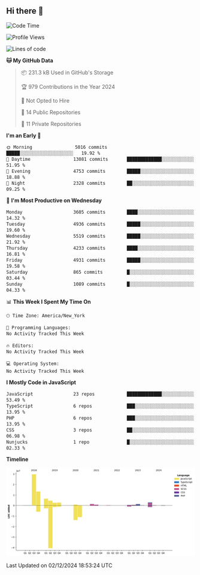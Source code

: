 ## Hi there 👋

<!--START_SECTION:waka-->
![Code Time](http://img.shields.io/badge/Code%20Time-313%20hrs%201%20min-blue)

![Profile Views](http://img.shields.io/badge/Profile%20Views-0-blue)

![Lines of code](https://img.shields.io/badge/From%20Hello%20World%20I%27ve%20Written-67.9%20million%20lines%20of%20code-blue)

**🐱 My GitHub Data** 

> 📦 231.3 kB Used in GitHub's Storage 
 > 
> 🏆 979 Contributions in the Year 2024
 > 
> 🚫 Not Opted to Hire
 > 
> 📜 14 Public Repositories 
 > 
> 🔑 11 Private Repositories 
 > 
**I'm an Early 🐤** 

```text
🌞 Morning                5016 commits        █████░░░░░░░░░░░░░░░░░░░░   19.92 % 
🌆 Daytime                13081 commits       █████████████░░░░░░░░░░░░   51.95 % 
🌃 Evening                4753 commits        █████░░░░░░░░░░░░░░░░░░░░   18.88 % 
🌙 Night                  2328 commits        ██░░░░░░░░░░░░░░░░░░░░░░░   09.25 % 
```
📅 **I'm Most Productive on Wednesday** 

```text
Monday                   3605 commits        ████░░░░░░░░░░░░░░░░░░░░░   14.32 % 
Tuesday                  4936 commits        █████░░░░░░░░░░░░░░░░░░░░   19.60 % 
Wednesday                5519 commits        █████░░░░░░░░░░░░░░░░░░░░   21.92 % 
Thursday                 4233 commits        ████░░░░░░░░░░░░░░░░░░░░░   16.81 % 
Friday                   4931 commits        █████░░░░░░░░░░░░░░░░░░░░   19.58 % 
Saturday                 865 commits         █░░░░░░░░░░░░░░░░░░░░░░░░   03.44 % 
Sunday                   1089 commits        █░░░░░░░░░░░░░░░░░░░░░░░░   04.33 % 
```


📊 **This Week I Spent My Time On** 

```text
🕑︎ Time Zone: America/New_York

💬 Programming Languages: 
No Activity Tracked This Week

🔥 Editors: 
No Activity Tracked This Week

💻 Operating System: 
No Activity Tracked This Week
```

**I Mostly Code in JavaScript** 

```text
JavaScript               23 repos            █████████████░░░░░░░░░░░░   53.49 % 
TypeScript               6 repos             ███░░░░░░░░░░░░░░░░░░░░░░   13.95 % 
PHP                      6 repos             ███░░░░░░░░░░░░░░░░░░░░░░   13.95 % 
CSS                      3 repos             ██░░░░░░░░░░░░░░░░░░░░░░░   06.98 % 
Nunjucks                 1 repo              █░░░░░░░░░░░░░░░░░░░░░░░░   02.33 % 
```



**Timeline**

![Lines of Code chart](https://raw.githubusercontent.com/wilbertcaba/wilbertcaba/main/assets/bar_graph.png)


 Last Updated on 02/12/2024 18:53:24 UTC
<!--END_SECTION:waka-->

<!--
**wilbertcaba/wilbertcaba** is a ✨ _special_ ✨ repository because its `README.md` (this file) appears on your GitHub profile.

Here are some ideas to get you started:

- 🔭 I’m currently working on ...
- 🌱 I’m currently learning ...
- 👯 I’m looking to collaborate on ...
- 🤔 I’m looking for help with ...
- 💬 Ask me about ...
- 📫 How to reach me: ...
- 😄 Pronouns: ...
- ⚡ Fun fact: ...
-->
